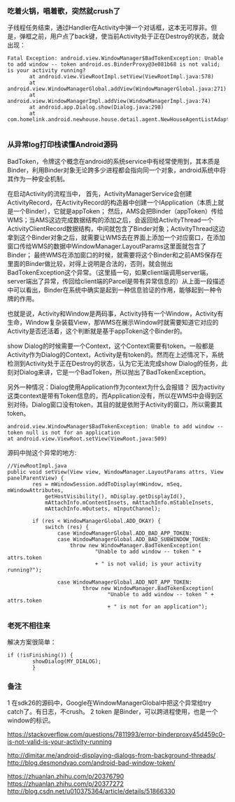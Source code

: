 


### 吃着火锅，唱着歌，突然就crush了

子线程任务结束，通过Handler在Activity中弹一个对话框，这本无可厚非。但是，弹框之前，用户点了back键，使当前Activity处于正在Destroy的状态，就会出现：

```
Fatal Exception: android.view.WindowManager$BadTokenException: Unable to add window -- token android.os.BinderProxy@3e081b68 is not valid; is your activity running?
       at android.view.ViewRootImpl.setView(ViewRootImpl.java:578)
       at android.view.WindowManagerGlobal.addView(WindowManagerGlobal.java:271)
       at android.view.WindowManagerImpl.addView(WindowManagerImpl.java:74)
       at android.app.Dialog.show(Dialog.java:298)
       at com.homelink.android.newhouse.house.detail.agent.NewHouseAgentListAdapter$2.onResponse(NewHouseAgentListAdapter.java:268)
       
```

### 从异常log打印栈读懂Android源码

BadToken，令牌这个概念在android的系统service中有经常使用到，其本质是Binder，利用Binder对象无论跨多少进程都会指向同一个对象，android系统中将其作为一种安全机制。

在启动Activity的流程当中，
        首先，ActivityManagerService会创建ActivityRecord，在ActivityRecord的构造器中创建一个IApplication（本质上就是一个Binder），它就是appToken；
        然后，AMS会把Binder（appToken）传给WMS；当AMS这边完成数据结构的添加之后，会返回给ActivityThread一个ActivityClientRecord数据结构，中间就包含了Binder对象；ActivityThread这边拿到这个Binder对象之后，就需要让WMS去在界面上添加一个对应窗口，在添加窗口传给WMS的数据中WindowManager.LayoutParams这里面就包含了Binder；
        最终WMS在添加窗口的时候，就需要将这个Binder和之前AMS保存在里面的Binder做比较，对得上说明是合法的，否则，就会抛出BadTokenException这个异常。（这里插一句，如果client端调用server端，server端出了异常，传回给client端的Parcel是带有异常信息的）从上面一段描述中可以看出，Binder在系统中确实是起到一种信息验证的作用，能够起到一种令牌的作用。

也就是说，Activity和Window是两码事，Activity持有一个Window，Activity有生命，Window复杂装载View，那WMS在展示Window时就需要知道它对应的Activity是否还活着，这个判断就是基于appToken这个Binder的。

show Dialog的时候需要一个Context，这个Context需要有token。一般都是Activity作为Dialog的Context，Activity是有token的。然而在上述情况下，系统检测到Activity处于正在Destroy的状态，认为它无法完成show Dialog的任务，此刻对Dialog来讲，它是一个BadToken，所以抛出了BadTokenException。

另外一种情况：Dialog使用Application作为context为什么会报错？
因为activity这类context是带有Token信息的，而Application没有，所以在WMS中会得到区别对待。Dialog窗口没有token，其目的就是依附于Activity的窗口，所以需要其token。
```
android.view.WindowManager$BadTokenException: Unable to add window -- token null is not for an application
at android.view.ViewRoot.setView(ViewRoot.java:509)
```

源码中抛这个异常的地方:

```
//ViewRootImpl.java
public void setView(View view, WindowManager.LayoutParams attrs, View panelParentView) {
        res = mWindowSession.addToDisplay(mWindow, mSeq, mWindowAttributes,
            getHostVisibility(), mDisplay.getDisplayId(),
            mAttachInfo.mContentInsets, mAttachInfo.mStableInsets,
            mAttachInfo.mOutsets, mInputChannel);

        if (res < WindowManagerGlobal.ADD_OKAY) {
            switch (res) {
                case WindowManagerGlobal.ADD_BAD_APP_TOKEN:
                case WindowManagerGlobal.ADD_BAD_SUBWINDOW_TOKEN:
                    throw new WindowManager.BadTokenException(  
                            "Unable to add window -- token " + attrs.token
                            + " is not valid; is your activity running?");
        
                case WindowManagerGlobal.ADD_NOT_APP_TOKEN:
                        throw new WindowManager.BadTokenException(
                                "Unable to add window -- token " + attrs.token
                                + " is not for an application");
```


### 老死不相往来
解决方案很简单：

```
if (!isFinishing()) {
        showDialog(MY_DIALOG);
        }
```

### 备注
1 在sdk26的源码中，Google在WindowManagerGlobal中把这个异常给try catch了。有日志，不crush。
2 token 是Binder，可以跨进程使用，也是一个window的标识。


https://stackoverflow.com/questions/7811993/error-binderproxy45d459c0-is-not-valid-is-your-activity-running

http://dimitar.me/android-displaying-dialogs-from-background-threads/ 
http://blog.desmondyao.com/android-bad-window-token/ 

https://zhuanlan.zhihu.com/p/20376790
https://zhuanlan.zhihu.com/p/20377272
http://blog.csdn.net/u010375364/article/details/51866330